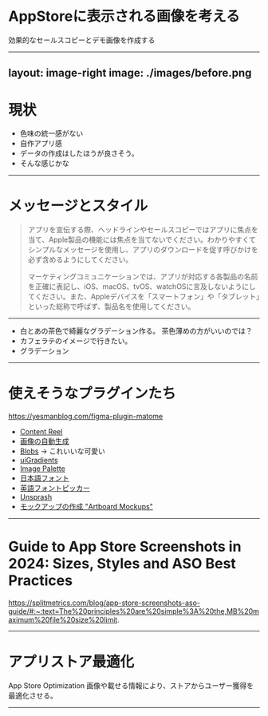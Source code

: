 # AppStoreに表示される画像を考える
効果的なセールスコピーとデモ画像を作成する

---
layout: image-right
image: ./images/before.png
---

# 現状

- 色味の統一感がない
- 自作アプリ感
- データの作成はしたほうが良さそう。
- そんな感じかな

---

# メッセージとスタイル

>アプリを宣伝する際、ヘッドラインやセールスコピーではアプリに焦点を当て、Apple製品の機能には焦点を当てないでください。わかりやすくてシンプルなメッセージを使用し、アプリのダウンロードを促す呼びかけを必ず含めるようにしてください。
>
>マーケティングコミュニケーションでは、アプリが対応する各製品の名前を正確に表記し、iOS、macOS、tvOS、watchOSに言及しないようにしてください。また、Appleデバイスを「スマートフォン」や「タブレット」といった総称で呼ばず、製品名を使用してください。

---

- 白とあの茶色で綺麗なグラデーション作る。 茶色薄めの方がいいのでは？ 
 - カフェラテのイメージで行きたい。
- グラデーション

---

# 使えそうなプラグインたち
https://yesmanblog.com/figma-plugin-matome

- [Content Reel](https://www.figma.com/community/plugin/731627216655469013/content-reel)
- [画像の自動生成](https://yesmanblog.com/figma-plugin-ando)
- [Blobs](https://www.figma.com/community/plugin/739208439270091369/blobs) -> これいいな可愛い
- [uiGradients](https://www.figma.com/community/plugin/744909029427810418/uigradients)
- [Image Palette](https://www.figma.com/community/plugin/731841207668879837/image-palette)
- [日本語フォント](https://yesmanblog.com/figma-japanesefontpicker)
- [英語フォントピッカー](https://www.figma.com/community/plugin/739922281164562258/better-font-picker)
- [Unsprash](https://www.figma.com/community/plugin/738454987945972471/unsplash)
- [モックアップの作成 "Artboard Mockups"](https://www.figma.com/community/plugin/750673765607708804/artboard-mockups)


---

# Guide to App Store Screenshots in 2024: Sizes, Styles and ASO Best Practices
https://splitmetrics.com/blog/app-store-screenshots-aso-guide/#:~:text=The%20principles%20are%20simple%3A%20the,MB%20maximum%20file%20size%20limit.

---

# アプリストア最適化
App Store Optimization
画像や載せる情報により、ストアからユーザー獲得を最適化させる。

---

# 

